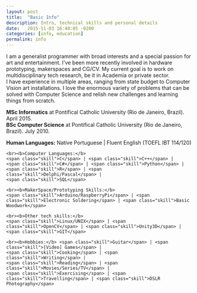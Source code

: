 ```yaml
---
layout: post
title:  "Basic Info"
description: Intro, technical skills and personal details
date:   2015-11-03 16:48:05 -0200
categories: [info, education]
permalink: info
---
```


<p class="text">
I am a generalist programmer with broad interests and a special passion for art and entertainment. I've been more recently involved in hardware prototyping, makerspaces and CG/CV. My current goal is to work on multidisciplinary tech research, be it in Academia or private sector.
<br>
I have experience in multiple areas, ranging from state budget to Computer Vision art installations. I love the enormous variety of problems that can be solved with Computer Science and relish new challenges and learning things from scratch.
</p>

<p class="text">
    <b>MSc Informatics</b> at Pontifical Catholic University
    (Rio de Janeiro, Brazil). April 2015.
    <br>
    <b>BSc Computer Science</b> at Pontifical Catholic University
    (Rio de Janeiro, Brazil). July 2010.  
    <br>

<p class="text">
    <b>Human Languages:</b> Native Portuguese | Fluent English (TOEFL IBT 114/120)
    
    <br><b>Computer Languages:</b>
    <span class="skill">C</span> | <span class="skill">C++</span> |
    <span class="skill">C#</span> | <span class="skill">Python</span> |
    <span class="skill">R</span> | <span class="skill">Delphi/Pascal</span> |
    <span class="skill">SQL</span>
    
    <br><b>MakerSpace/Prototyping Skills:</b>
    <span class="skill">Arduino/RaspberryPi</span> | <span class="skill">Electronic Soldering</span> | <span class="skill">Basic Woodwork</span>
 
    <br><b>Other tech skills:</b>
    <span class="skill">Linux/UNIX</span> | <span class="skill">OpenCV</span> | <span class="skill">Unity3D</span> |
    <span class="skill">GIT</span>
 
    <br><b>Hobbies:</b> <span class="skill">Guitar</span> | <span class="skill">[Video] Games</span> | 
    <span class="skill">Cooking</span> | <span class="skill">Writing</span> | 
    <span class="skill">Reading</span> | <span class="skill">Movies/Series/TV</span> | 
    <span class="skill">Exercising</span> | <span class="skill">Travelling</span> | <span class="skill">DSLR Photography</span>
</p>
